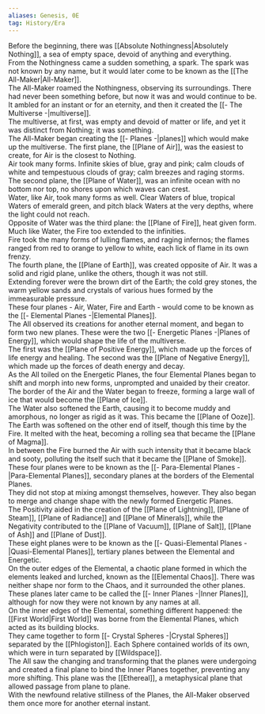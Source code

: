 ```yaml
---
aliases: Genesis, 0E
tag: History/Era
---
```

Before the beginning, there was [[Absolute Nothingness|Absolutely Nothing]], a sea of empty space, devoid of anything and everything.<br>
From the Nothingness came a sudden something, a spark. The spark was not known by any name, but it would later come to be known as the [[The All-Maker|All-Maker]].<br>
The All-Maker roamed the Nothingness, observing its surroundings. There had never been something before, but now it was and would continue to be.<br>
It ambled for an instant or for an eternity, and then it created the [[- The Multiverse -|multiverse]].<br>
The multiverse, at first, was empty and devoid of matter or life, and yet it was distinct from Nothing; it was something.<br>
The All-Maker began creating the [[- Planes -|planes]] which would make up the multiverse. The first plane, the [[Plane of Air]], was the easiest to create, for Air is the closest to Nothing.<br>
Air took many forms. Infinite skies of blue, gray and pink; calm clouds of white and tempestuous clouds of gray; calm breezes and raging storms.<br>
The second plane, the [[Plane of Water]], was an infinite ocean with no bottom nor top, no shores upon which waves can crest.<br>
Water, like Air, took many forms as well. Clear Waters of blue, tropical Waters of emerald green, and pitch black Waters at the very depths, where the light could not reach.<br>
Opposite of Water was the third plane: the [[Plane of Fire]], heat given form. Much like Water, the Fire too extended to the infinities.<br>
Fire took the many forms of lulling flames, and raging infernos; the flames ranged from red to orange to yellow to white, each lick of flame in its own frenzy.<br>
The fourth plane, the [[Plane of Earth]], was created opposite of Air. It was a solid and rigid plane, unlike the others, though it was not still.<br>
Extending forever were the brown dirt of the Earth; the cold grey stones, the warm yellow sands and crystals of various hues formed by the immeasurable pressure.<br>
These four planes - Air, Water, Fire and Earth - would come to be known as the [[- Elemental Planes -|Elemental Planes]].<br>
The All observed its creations for another eternal moment, and began to form two new planes. These were the two [[- Energetic Planes -|Planes of Energy]], which would shape the life of the multiverse.<br>
The first was the [[Plane of Positive Energy]], which made up the forces of life energy and healing. The second was the [[Plane of Negative Energy]], which made up the forces of death energy and decay.<br>
As the All toiled on the Energetic Planes, the four Elemental Planes began to shift and morph into new forms, unprompted and unaided by their creator.<br>
The border of the Air and the Water began to freeze, forming a large wall of ice that would become the [[Plane of Ice]].<br>
The Water also softened the Earth, causing it to become muddy and amorphous, no longer as rigid as it was. This became the [[Plane of Ooze]].<br>
The Earth was softened on the other end of itself, though this time by the Fire. It melted with the heat, becoming a rolling sea that became the [[Plane of Magma]].<br>
In between the Fire burned the Air with such intensity that it became black and sooty, polluting the itself such that it became the [[Plane of Smoke]].<br>
These four planes were to be known as the [[- Para-Elemental Planes -|Para-Elemental Planes]], secondary planes at the borders of the Elemental Planes.<br>
They did not stop at mixing amongst themselves, however. They also began to merge and change shape with the newly formed Energetic Planes.<br>
The Positivity aided in the creation of the [[Plane of Lightning]], [[Plane of Steam]], [[Plane of Radiance]] and [[Plane of Minerals]], while the Negativity contributed to the [[Plane of Vacuum]], [[Plane of Salt]], [[Plane of Ash]] and [[Plane of Dust]].<br>
These eight planes were to be known as the [[- Quasi-Elemental Planes -|Quasi-Elemental Planes]], tertiary planes between the Elemental and Energetic.<br>
On the outer edges of the Elemental, a chaotic plane formed in which the elements leaked and lurched, known as the [[Elemental Chaos]]. There was neither shape nor form to the Chaos, and it surrounded the other planes.<br>
These planes later came to be called the [[- Inner Planes -|Inner Planes]], although for now they were not known by any names at all. <br>
On the inner edges of the Elemental, something different happened: the [[First World|First World]] was borne from the Elemental Planes, which acted as its building blocks.<br>
They came together to form [[- Crystal Spheres -|Crystal Spheres]] separated by the [[Phlogiston]]. Each Sphere contained worlds of its own, which were in turn separated by [[Wildspace]]. <br>
The All saw the changing and transforming that the planes were undergoing and created a final plane to bind the Inner Planes together, preventing any more shifting. This plane was the [[Ethereal]], a metaphysical plane that allowed passage from plane to plane.<br>
With the newfound relative stillness of the Planes, the All-Maker observed them once more for another eternal instant.